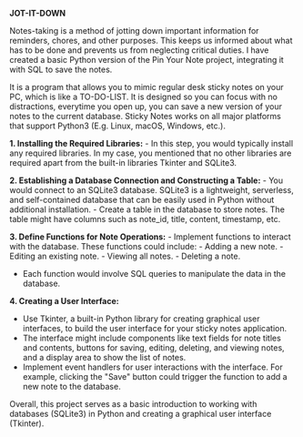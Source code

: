 **JOT-IT-DOWN**

Notes-taking is a method of jotting down important information for reminders, chores, and other purposes. This keeps us informed about what has to be done and prevents us from neglecting critical duties. I have created a basic Python version of the Pin Your Note project, integrating it with SQL to save the notes. 

It is a program that allows you to mimic regular desk sticky notes on your PC, which is like a TO-DO-LIST. It is designed so you can focus with no distractions, everytime you open up, you can save a new version of your notes to the current database. Sticky Notes works on all major platforms that support Python3 (E.g. Linux, macOS, Windows, etc.).

**1. Installing the Required Libraries:**
   	- In this step, you would typically install any required libraries. In my case, you mentioned that no other libraries are required apart from the built-in libraries Tkinter and SQLite3.

**2. Establishing a Database Connection and Constructing a Table:**
  	- You would connect to an SQLite3 database. SQLite3 is a lightweight, serverless, and self-contained database that can be easily used in Python without additional installation.
   	- Create a table in the database to store notes. The table might have columns such as note_id, title, content, timestamp, etc.

**3. Define Functions for Note Operations:**
     - Implement functions to interact with the database. These functions could include:
     - Adding a new note.
     - Editing an existing note.
     - Viewing all notes.
     - Deleting a note.
   - Each function would involve SQL queries to manipulate the data in the database.

**4. Creating a User Interface:**
   - Use Tkinter, a built-in Python library for creating graphical user interfaces, to build the user interface for your sticky notes application.
   - The interface might include components like text fields for note titles and contents, buttons for saving, editing, deleting, and viewing notes, and a display area to show the list of notes.
   - Implement event handlers for user interactions with the interface. For example, clicking the "Save" button could trigger the function to add a new note to the database.

Overall, this project serves as a basic introduction to working with databases (SQLite3) in Python and creating a graphical user interface (Tkinter).


 
